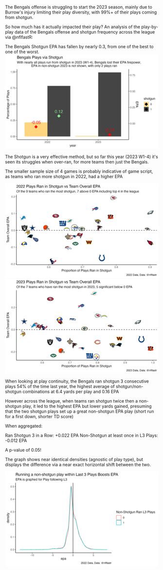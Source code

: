 The Bengals offense is struggling to start the 2023 season, mainly due to Burrow's injury limiting their play diversity, with 99%+ of their plays coming from shotgun.

So how much has it actually impacted their play? An analysis of the play-by-play data of the Bengals offense and shotgun frequency across the league via @nflfastR:

The Bengals Shotgun EPA has fallen by nearly 0.3, from one of the best to one of the worst.
![Graph 1](https://github.com/rajrdasani/NFL_PlayByPlay/blob/main/BengalsShotgun/2023BengalsViaShotgun.png)

The Shotgun is a very effective method, but so far this year (2023 W1-4) it's seen its struggles when over-ran, for more teams then just the Bengals.

The smaller sample size of 4 games is probably indicative of game script, as teams who ran more shotgun in 2022, had a higher EPA

![Graph 2](https://github.com/rajrdasani/NFL_PlayByPlay/blob/main/BengalsShotgun/2022TeamShotgunVsEPA.png)
![Graph 3](https://github.com/rajrdasani/NFL_PlayByPlay/blob/main/BengalsShotgun/2023TeamShotgunVsEPA.png)

When looking at play continuity, the Bengals ran shotgun 3 consecutive plays 54% of the time last year, the highest average of shotgun/non-shotgun combinations at 6.4 yards per play and 0.16 EPA

However across the league, when teams ran shotgun twice then a non-shotgun play, it led to the highest EPA but lower yards gained, presuming that the two shotgun plays set up a great non-shotgun EPA play (short run for a first down, shorter TD score)

When aggregated:   

Ran Shotgun 3 in a Row: +0.022 EPA 
Non-Shotgun at least once in L3 Plays: -0.012 EPA   

A p-value of 0.05!  

The graph shows near identical densities (agnostic of play type), but displays the difference via a near exact horizontal shift between the two.

![Graph 4](https://github.com/rajrdasani/NFL_PlayByPlay/blob/main/BengalsShotgun/2022ShotgunL3.png)

